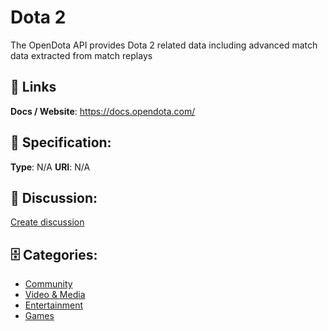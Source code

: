 # Dota 2


The OpenDota API provides Dota 2 related data including advanced match data extracted from match replays

##  🔗 Links
**Docs / Website**: https://docs.opendota.com/

## 🧬 Specification:
**Type**: N/A
**URI**: N/A

## 💬 Discussion:
[Create discussion](https://github.com/apis-list/apis-list/discussions/new)

## 🗄️ Categories:
- [Community](https://github.com/apis-list/apis-list#community)
- [Video & Media](https://github.com/apis-list/apis-list#video--media)
- [Entertainment](https://github.com/apis-list/apis-list#entertainment)
- [Games](https://github.com/apis-list/apis-list#games)










